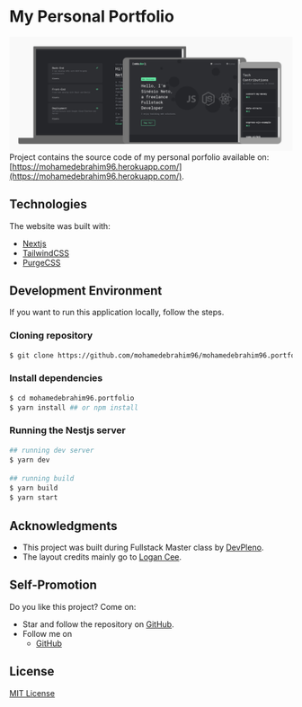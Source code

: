 # My Personal Portfolio
![protótipo v.1](/docs/page-preview.png "v.1")
Project contains the source code of my personal porfolio available
on: [https://mohamedebrahim96.herokuapp.com/](https://mohamedebrahim96.herokuapp.com/).

## Technologies
The website was built with:
- [Nextjs](https://nextjs.org)
- [TailwindCSS](https://tailwindcss.com/)
- [PurgeCSS](https://purgecss.com/)
 

## Development Environment
If you want to run this application locally, follow the steps.
### Cloning repository
```sh
$ git clone https://github.com/mohamedebrahim96/mohamedebrahim96.portfolio
```
### Install dependencies
```sh
$ cd mohamedebrahim96.portfolio
$ yarn install ## or npm install
```
### Running the Nestjs server
```sh
## running dev server
$ yarn dev

## running build
$ yarn build
$ yarn start
```

## Acknowledgments
- This project was built during Fullstack Master class
by [DevPleno](https://devpleno.com/).
- The layout credits mainly go to [Logan Cee](https://dribbble.com/shots/11276631-DS-Personal-Developer-Portfolio).

## Self-Promotion
Do you like this project? Come on:
- Star and follow the repository on [GitHub](https://mohamedebrahim96.herokuapp.com/).
- Follow me on
  - [GitHub](https://github.com/mohamedebrahim96)

## License
[MIT License](LICENSE)
